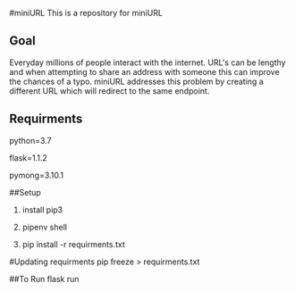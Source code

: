 #miniURL
This is a repository for miniURL

## Goal
Everyday millions of people interact with the internet. URL's can be lengthy and when
attempting to share an address with someone this can improve the chances of a typo. miniURL
addresses this problem by creating a different URL which will redirect to the same endpoint.

## Requirments
python=3.7

flask=1.1.2

pymong=3.10.1

##Setup
1. install pip3

2. pipenv shell

3. pip install -r requirments.txt

#Updating requirments
pip freeze > requirments.txt

##To Run
flask run

